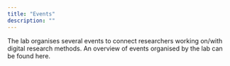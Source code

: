 ```yaml
---
title: "Events"
description: ""
---
```



The lab organises several events to connect researchers working on/with digital research methods. An overview of events organised by the lab can be found here.